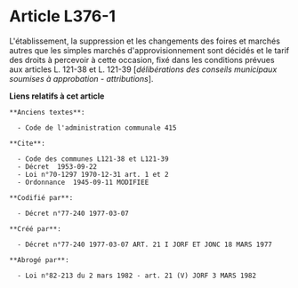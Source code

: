 # Article L376-1

L'établissement, la suppression et les changements des foires et marchés autres que les simples marchés d'approvisionnement
sont décidés et le tarif des droits à percevoir à cette occasion, fixé dans les conditions prévues aux articles L. 121-38 et
L. 121-39 [*délibérations des conseils municipaux soumises à approbation - attributions*].

**Liens relatifs à cet article**

	**Anciens textes**:

	  - Code de l'administration communale 415

	**Cite**:

	  - Code des communes L121-38 et L121-39
	  - Décret  1953-09-22
	  - Loi n°70-1297 1970-12-31 art. 1 et 2
	  - Ordonnance  1945-09-11 MODIFIEE

	**Codifié par**:

	  - Décret n°77-240 1977-03-07

	**Créé par**:

	  - Décret n°77-240 1977-03-07 ART. 21 I JORF ET JONC 18 MARS 1977

	**Abrogé par**:

	  - Loi n°82-213 du 2 mars 1982 - art. 21 (V) JORF 3 MARS 1982
